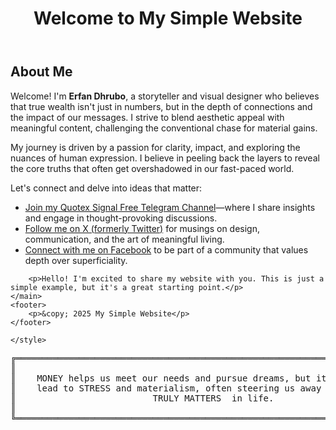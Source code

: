 <!DOCTYPE html>
<html lang="en">
<head>
    <meta charset="UTF-8">
    <meta name="viewport" content="width=device-width, initial-scale=1.0">
    <title>My Simple Website</title>
    <link rel="stylesheet" href="styles.css">
</head>
<body>
    <header>
        <h1>Welcome to My Simple Website</h1>
    </header>
    <main>
       <h2>About Me</h2>
<p>Welcome! I'm <strong>Erfan Dhrubo</strong>, a storyteller and visual designer who believes that true wealth isn't just in numbers, but in the depth of connections and the impact of our messages. I strive to blend aesthetic appeal with meaningful content, challenging the conventional chase for material gains.</p>
<p>My journey is driven by a passion for clarity, impact, and exploring the nuances of human expression. I believe in peeling back the layers to reveal the core truths that often get overshadowed in our fast-paced world.</p>
<p>Let's connect and delve into ideas that matter:</p>
<ul>
  <li><a href="https://t.me/Quotexsingnalfree">Join my Quotex Signal Free Telegram Channel</a>—where I share insights and engage in thought-provoking discussions.</li>
  <li><a href="https://x.com/dhruboo99?t=emnmC5vyZKvDnLoMZGvaHw&s=09">Follow me on X (formerly Twitter)</a> for musings on design, communication, and the art of meaningful living.</li>
  <li><a href="https://www.facebook.com/erfandhrubo">Connect with me on Facebook</a> to be part of a community that values depth over superficiality.</li>
</ul>

        <p>Hello! I'm excited to share my website with you. This is just a simple example, but it's a great starting point.</p>
    </main>
    <footer>
        <p>&copy; 2025 My Simple Website</p>
    </footer>
</body>
<html>
<head>
  
    </style>
<body>
<pre>
<span class="border">╔══════════════════════════════════════════════════════════════════════════════════════╗</span>
<span class="border">║</span>                                                                                      <span class="border">║</span>
<span class="border">║</span>    <span class="text"><span class="highlight">MONEY</span> helps us meet our needs and pursue <span class="highlight">dreams</span>, but its pursuit can      </span><span class="border">║</span>
<span class="border">║</span>    <span class="text">lead to <span class="highlight">STRESS</span> and <span class="highlight">materialism</span>, often steering us away from what          </span><span class="border">║</span>
<span class="border">║</span>                          <span class="text"><span class="highlight">TRULY MATTERS </span> in life.</span>                                  <span class="border">║</span>
<span class="border">║</span>                                                                                      <span class="border">║</span>
<span class="border">╚══════════════════════════════════════════════════════════════════════════════════════╝</span>
</pre>
</body>
</html>

